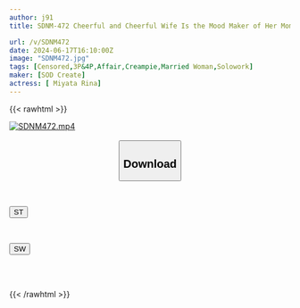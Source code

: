 ```yaml
---
author: j91
title: SDNM-472 Cheerful and Cheerful Wife Is the Mood Maker of Her Mommy Friends Group, Miyatarina, 29 Years Old, Final Chapter. While Visiting Her Parents' Home, She Doesn't Care About the Risk of Getting Pregnant for the Second Time Without Her Family Knowing, "I Want to Put It in Raw..." She Wraps Up Her 3 Months of Returning to Womanhood with a Raw Creampie with a Stranger

url: /v/SDNM472
date: 2024-06-17T16:10:00Z
image: "SDNM472.jpg"
tags: [Censored,3P&4P,Affair,Creampie,Married Woman,Solowork]
maker: [SOD Create]
actress: [ Miyata Rina]
---
```



{{< rawhtml >}}

<div class="video" data-videoid="qJgym77PxlhzXyq">
    <a href="javascript:;">
        <img src="/v/SDNM472/SDNM472.jpg" width="WIDTH" height="HEIGHT" alt="SDNM472.mp4" loading="lazy">
    </a>
</div>

<script type="text/javascript" src="https://j91.asia/asset/on-demand-st.js"></script>

<br>
  <link rel="stylesheet" href="https://j91.asia/asset/bs5.css">
  
  <center>
  <button class="btn btn-primary" type="button" data-bs-toggle="collapse" data-bs-target=".multi-collapse" aria-expanded="false" aria-controls="multiCollapseExample1 multiCollapseExample2"><h2>Download</h2></button></center>
</p>
<div class="row">
  <div class="col">
    <div class="collapse multi-collapse" id="multiCollapseExample1">
      <div class="card card-body">
	      	      <br>
<div class="buttons">  
<p><a href="/v/SDNM472/st.html" target="_blank"><button class="btn-hover color-3"><i class="fa fa-download"></i> ST</button></a></p></div>
    </div>
  </div>
</div>
  <div class="col">
    <div class="collapse multi-collapse" id="multiCollapseExample2">
      <div class="card card-body">
	      <br>
<div class="buttons">
<p><a href="/v/SDNM472/sw.html" target="_blank"><button class="btn-hover color-2"><i class="fa fa-download"></i> SW</button></a></p></div>
<br><br>
      </div>
    </div>
  </div>
</div>

{{< /rawhtml >}}